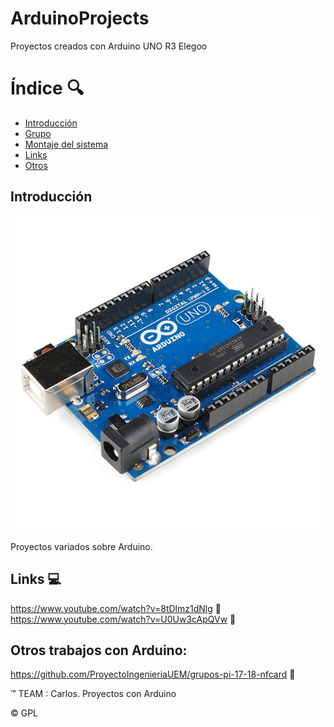 # ArduinoProjects
Proyectos creados con Arduino UNO R3 Elegoo

# Índice :mag:
  - [Introducción](#introducción)
  - [Grupo](#grupo-nfcard)
  - [Montaje del sistema](#montaje-del-sistema)
  - [Links](#links)
  - [Otros](#otros-trabajos-con-arduino)

## Introducción
![GitHub Logo](/arduino.jpg) 

Proyectos variados sobre Arduino.

## Links :computer:

https://www.youtube.com/watch?v=8tDlmz1dNlg  :movie_camera:
https://www.youtube.com/watch?v=U0Uw3cApQVw  :movie_camera:

## Otros trabajos con Arduino:

https://github.com/ProyectoIngenieriaUEM/grupos-pi-17-18-nfcard :link:
   
   :tm: TEAM : Carlos. Proyectos con Arduino
   
   :copyright: GPL


